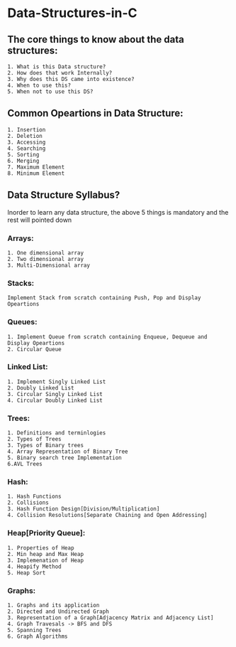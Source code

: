 # Data-Structures-in-C

  ## The core things to know about the data structures:
  
    1. What is this Data structure?
    2. How does that work Internally?
    3. Why does this DS came into existence?
    4. When to use this?
    5. When not to use this DS?
    
  ## Common Opeartions in Data Structure:
  
    1. Insertion
    2. Deletion
    3. Accessing
    4. Searching
    5. Sorting
    6. Merging
    7. Maximum Element
    8. Minimum Element

  ## Data Structure Syllabus?
  
  Inorder to learn any data structure, the above 5 things is mandatory and the rest will pointed down
  
  ### Arrays:
    1. One dimensional array
    2. Two dimensional array
    3. Multi-Dimensional array
   
  ### Stacks:
    Implement Stack from scratch containing Push, Pop and Display Opeartions
   
  ### Queues:
    1. Implement Queue from scratch containing Enqueue, Dequeue and Display Opeartions
    2. Circular Queue
  
  ### Linked List:
    1. Implement Singly Linked List
    2. Doubly Linked List
    3. Circular Singly Linked List
    4. Circular Doubly Linked List
    
  ### Trees:
    1. Definitions and terminlogies
    2. Types of Trees
    3. Types of Binary trees
    4. Array Representation of Binary Tree
    5. Binary search tree Implementation
    6.AVL Trees
    
  ### Hash:
    1. Hash Functions
    2. Collisions
    3. Hash Function Design[Division/Multiplication]
    4. Collision Resolutions[Separate Chaining and Open Addressing]
  
  ### Heap[Priority Queue]:
    1. Properties of Heap
    2. Min heap and Max Heap
    3. Implemenation of Heap
    4. Heapify Method
    5. Heap Sort
  
  ### Graphs:
    1. Graphs and its application
    2. Directed and Undirected Graph
    3. Representation of a Graph[Adjacency Matrix and Adjacency List]
    4. Graph Travesals -> BFS and DFS
    5. Spanning Trees
    6. Graph Algorithms
    
